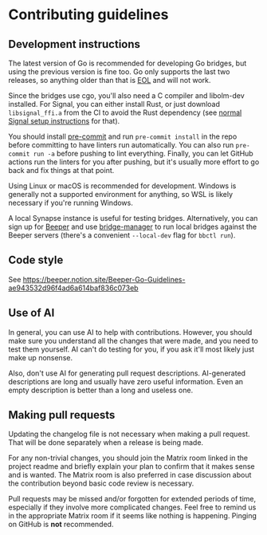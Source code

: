 # Contributing guidelines

## Development instructions
The latest version of Go is recommended for developing Go bridges, but using
the previous version is fine too. Go only supports the last two releases, so
anything older than that is [EOL](https://endoflife.date/go) and will not work.

Since the bridges use cgo, you'll also need a C compiler and libolm-dev installed.
For Signal, you can either install Rust, or just download `libsignal_ffi.a`
from the CI to avoid the Rust dependency (see [normal Signal setup instructions]
for that).

[normal Signal setup instructions]: https://docs.mau.fi/bridges/go/setup.html?bridge=signal#option-3-compiling-manually

You should install [pre-commit] and run `pre-commit install` in the repo before
committing to have linters run automatically. You can also run `pre-commit run -a`
before pushing to lint everything. Finally, you can let GitHub actions run the
linters for you after pushing, but it's usually more effort to go back and fix
things at that point.

[pre-commit]: https://pre-commit.com/

Using Linux or macOS is recommended for development. Windows is generally not a
supported environment for anything, so WSL is likely necessary if you're
running Windows.

A local Synapse instance is useful for testing bridges. Alternatively, you can
sign up for [Beeper] and use [bridge-manager] to run local bridges against the
Beeper servers (there's a convenient `--local-dev` flag for `bbctl run`).

[Beeper]: https://beeper.com
[bridge-manager]: https://github.com/beeper/bridge-manager

## Code style
See <https://beeper.notion.site/Beeper-Go-Guidelines-ae943532d96f4ad6a614baf836c073eb>

## Use of AI
In general, you can use AI to help with contributions. However, you should make
sure you understand all the changes that were made, and you need to test them
yourself. AI can't do testing for you, if you ask it'll most likely just make
up nonsense.

Also, don't use AI for generating pull request descriptions. AI-generated
descriptions are long and usually have zero useful information. Even an empty
description is better than a long and useless one.

## Making pull requests
Updating the changelog file is not necessary when making a pull request. That
will be done separately when a release is being made.

For any non-trivial changes, you should join the Matrix room linked in the
project readme and briefly explain your plan to confirm that it makes sense
and is wanted. The Matrix room is also preferred in case discussion about the
contribution beyond basic code review is necessary.

Pull requests may be missed and/or forgotten for extended periods of time,
especially if they involve more complicated changes. Feel free to remind us in
the appropriate Matrix room if it seems like nothing is happening. Pinging on
GitHub is **not** recommended.
